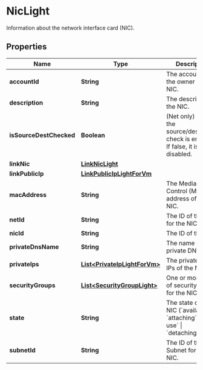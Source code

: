 

# NicLight

Information about the network interface card (NIC).

## Properties

| Name | Type | Description | Notes |
|------------ | ------------- | ------------- | -------------|
|**accountId** | **String** | The account ID of the owner of the NIC. |  [optional] |
|**description** | **String** | The description of the NIC. |  [optional] |
|**isSourceDestChecked** | **Boolean** | (Net only) If true, the source/destination check is enabled. If false, it is disabled. |  [optional] |
|**linkNic** | [**LinkNicLight**](LinkNicLight.md) |  |  [optional] |
|**linkPublicIp** | [**LinkPublicIpLightForVm**](LinkPublicIpLightForVm.md) |  |  [optional] |
|**macAddress** | **String** | The Media Access Control (MAC) address of the NIC. |  [optional] |
|**netId** | **String** | The ID of the Net for the NIC. |  [optional] |
|**nicId** | **String** | The ID of the NIC. |  [optional] |
|**privateDnsName** | **String** | The name of the private DNS. |  [optional] |
|**privateIps** | [**List&lt;PrivateIpLightForVm&gt;**](PrivateIpLightForVm.md) | The private IP or IPs of the NIC. |  [optional] |
|**securityGroups** | [**List&lt;SecurityGroupLight&gt;**](SecurityGroupLight.md) | One or more IDs of security groups for the NIC. |  [optional] |
|**state** | **String** | The state of the NIC (&#x60;available&#x60; \\| &#x60;attaching&#x60; \\| &#x60;in-use&#x60; \\| &#x60;detaching&#x60;). |  [optional] |
|**subnetId** | **String** | The ID of the Subnet for the NIC. |  [optional] |



